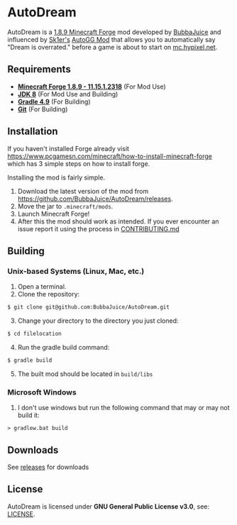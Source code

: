 # AutoDream 
AutoDream is a [1.8.9 Minecraft Forge](http://files.minecraftforge.net/maven/net/minecraftforge/forge/index_1.8.9.html) mod developed by [BubbaJuice](https://bubbajuice.github.io) and influenced by [Sk1er's](https://sk1er.club) [AutoGG Mod](https://sk1er.club/mods/autogg) that allows you to automatically say "Dream is overrated." before a game is about to start on [mc.hypixel.net](https://hypixel.net). 
## Requirements 
- [**Minecraft Forge 1.8.9 - 11.15.1.2318**](http://files.minecraftforge.net/maven/net/minecraftforge/forge/index_1.8.9.html) (For Mod Use)
- [**JDK 8**](https://adoptopenjdk.net) (For Mod Use and Building)
- [**Gradle 4.9**](https://docs.gradle.org/4.9/userguide/installation.html) (For Building)
- [**Git**](https://git-scm.com/book/en/v2/Getting-Started-Installing-Git) (For Building)
## Installation
If you haven't installed Forge already visit https://www.pcgamesn.com/minecraft/how-to-install-minecraft-forge which has 3 simple steps on how to install forge.

Installing the mod is fairly simple.
1. Download the latest version of the mod from https://github.com/BubbaJuice/AutoDream/releases.
2. Move the jar to `.minecraft/mods`.
3. Launch Minecraft Forge!
4. After this the mod should work as intended. If you ever encounter an issue report it using the process in [CONTRIBUTING.md](CONTRIBUTING.md)
## Building
### Unix-based Systems (Linux, Mac, etc.)
1. Open a terminal.
2. Clone the repository:
```bash
$ git clone git@github.com:BubbaJuice/AutoDream.git
```
3. Change your directory to the directory you just cloned:
```bash
$ cd filelocation
```
4. Run the gradle build command:
```bash
$ gradle build
```
5. The built mod should be located in `build/libs`
### Microsoft Windows
1. I don't use windows but run the following command that may or may not build it:
```batch
> gradlew.bat build
``` 
## Downloads 
See [releases](https://github.com/BubbaJuice/AutoDream/releases) for downloads 
## License 
AutoDream is licensed under **GNU General Public License v3.0**, see: [LICENSE](LICENSE).